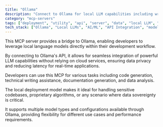 ```yaml
---
title: "Ollama"
description: "Connect to Ollama for local LLM capabilities including writing assistance, code generation, and data analysis."
category: "mcp-servers"
tags: ["deployment", "utility", "api", "server", "data", "local LLM", "data privacy", "real-time applications"]
tech_stack: ["Ollama", "Local LLMs", "AI/ML", "API Integration", "model configurations"]
---
```


This MCP server provides a bridge to Ollama, enabling developers to leverage local language models directly within their development workflow. 

By connecting to Ollama's API, it allows for seamless integration of powerful LLM capabilities without relying on cloud services, ensuring data privacy and reducing latency for real-time applications.

Developers can use this MCP for various tasks including code generation, technical writing assistance, documentation generation, and data analysis. 

The local deployment model makes it ideal for handling sensitive codebases, proprietary algorithms, or any scenario where data sovereignty is critical. 

It supports multiple model types and configurations available through Ollama, providing flexibility for different use cases and performance requirements.
